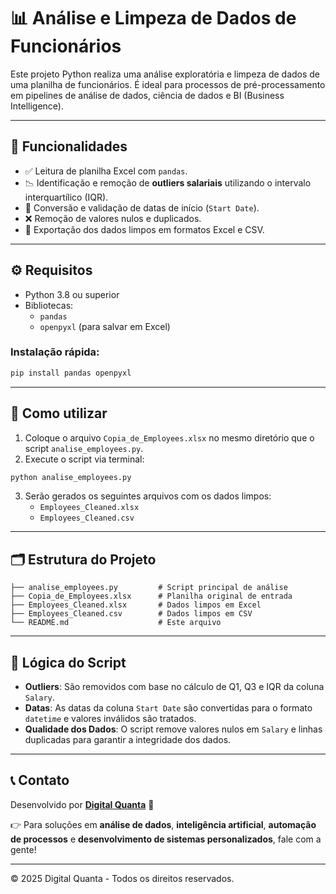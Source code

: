 
# 📊 Análise e Limpeza de Dados de Funcionários

Este projeto Python realiza uma análise exploratória e limpeza de dados de uma planilha de funcionários. É ideal para processos de pré-processamento em pipelines de análise de dados, ciência de dados e BI (Business Intelligence).

---

## 🧩 Funcionalidades

- ✅ Leitura de planilha Excel com `pandas`.
- 📉 Identificação e remoção de **outliers salariais** utilizando o intervalo interquartílico (IQR).
- 📆 Conversão e validação de datas de início (`Start Date`).
- ❌ Remoção de valores nulos e duplicados.
- 💾 Exportação dos dados limpos em formatos Excel e CSV.

---

## ⚙️ Requisitos

- Python 3.8 ou superior
- Bibliotecas:
  - `pandas`
  - `openpyxl` (para salvar em Excel)

### Instalação rápida:

```bash
pip install pandas openpyxl
```

---

## 🚀 Como utilizar

1. Coloque o arquivo `Copia_de_Employees.xlsx` no mesmo diretório que o script `analise_employees.py`.
2. Execute o script via terminal:

```bash
python analise_employees.py
```

3. Serão gerados os seguintes arquivos com os dados limpos:
   - `Employees_Cleaned.xlsx`
   - `Employees_Cleaned.csv`

---

## 🗂 Estrutura do Projeto

```
├── analise_employees.py         # Script principal de análise
├── Copia_de_Employees.xlsx      # Planilha original de entrada
├── Employees_Cleaned.xlsx       # Dados limpos em Excel
├── Employees_Cleaned.csv        # Dados limpos em CSV
└── README.md                    # Este arquivo
```

---

## 🧠 Lógica do Script

- **Outliers**: São removidos com base no cálculo de Q1, Q3 e IQR da coluna `Salary`.
- **Datas**: As datas da coluna `Start Date` são convertidas para o formato `datetime` e valores inválidos são tratados.
- **Qualidade dos Dados**: O script remove valores nulos em `Salary` e linhas duplicadas para garantir a integridade dos dados.

---

## 📞 Contato

Desenvolvido por **[Digital Quanta](https://digitalquanta.com.br)** 🚀

👉 Para soluções em **análise de dados**, **inteligência artificial**, **automação de processos** e **desenvolvimento de sistemas personalizados**, fale com a gente!

---

&copy; 2025 Digital Quanta - Todos os direitos reservados.

